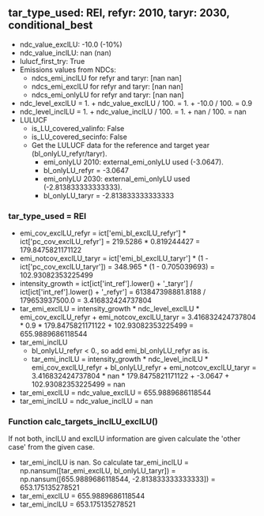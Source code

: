 

## tar_type_used: REI, refyr: 2010, taryr: 2030, conditional_best
- ndc_value_exclLU: -10.0 (-10%)
- ndc_value_inclLU: nan (nan)
- lulucf_first_try: True
- Emissions values from NDCs:
  - ndcs_emi_inclLU for refyr and taryr: [nan nan]
  - ndcs_emi_exclLU for refyr and taryr: [nan nan]
  - ndcs_emi_onlyLU for refyr and taryr: [nan nan]
- ndc_level_exclLU = 1. + ndc_value_exclLU / 100. = 1. + -10.0 / 100. = 0.9
- ndc_level_inclLU = 1. + ndc_value_inclLU / 100. = 1. + nan / 100. = nan
- LULUCF
  - is_LU_covered_valinfo: False
  - is_LU_covered_secinfo: False
  - Get the LULUCF data for the reference and target year (bl_onlyLU_refyr/taryr).
    - emi_onlyLU 2010: external_emi_onlyLU used (-3.0647).
    - bl_onlyLU_refyr = -3.0647
    - emi_onlyLU 2030: external_emi_onlyLU used (-2.813833333333333).
    - bl_onlyLU_taryr = -2.813833333333333
### tar_type_used = REI
- emi_cov_exclLU_refyr = ict['emi_bl_exclLU_refyr'] * ict['pc_cov_exclLU_refyr'] = 219.5286 * 0.819244427 = 179.8475821171122
- emi_notcov_exclLU_taryr = ict['emi_bl_exclLU_taryr'] * (1 - ict['pc_cov_exclLU_taryr']) = 348.965 * (1 - 0.705039693) = 102.93082353225499
- intensity_growth = ict[ict['int_ref'].lower() + '\_taryr'] / ict[ict['int_ref'].lower() + '\_refyr'] = 613847398881.8188 / 179653937500.0 = 3.416832424737804
- tar_emi_exclLU = intensity_growth * ndc_level_exclLU * emi_cov_exclLU_refyr + emi_notcov_exclLU_taryr = 3.416832424737804 * 0.9 * 179.8475821171122 + 102.93082353225499 = 655.9889686118544
- tar_emi_inclLU
  - bl_onlyLU_refyr < 0., so add emi_bl_onlyLU_refyr as is.
  - tar_emi_inclLU = intensity_growth * ndc_level_inclLU * emi_cov_exclLU_refyr + bl_onlyLU_refyr + emi_notcov_exclLU_taryr = 3.416832424737804 * nan * 179.8475821171122 + -3.0647 + 102.93082353225499 = nan
- tar_emi_exclLU = ndc_value_exclLU = 655.9889686118544
- tar_emi_inclLU = ndc_value_inclLU = nan
### Function calc_targets_inclLU_exclLU()
If not both, inclLU and exclLU information are given calculate the 'other case' from the given case.
- tar_emi_inclLU is nan. So calculate tar_emi_inclLU = np.nansum([tar_emi_exclLU, bl_onlyLU_taryr]) = np.nansum([655.9889686118544, -2.813833333333333]) = 653.175135278521
- tar_emi_exclLU = 655.9889686118544
- tar_emi_inclLU = 653.175135278521